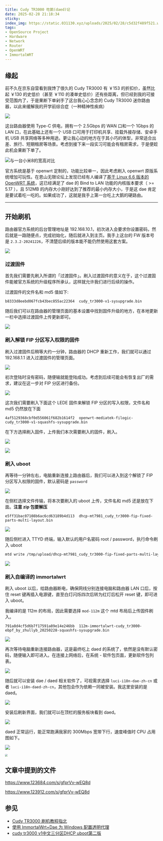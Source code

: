 ```yaml
---
title: Cudy TR3000 吃鹅(daed)记
date: 2025-02-28 21:18:34
sticky:
index_img: https://static.031130.xyz/uploads/2025/02/28/c5d32f489f521.webp
tags:
- OpenSource Project
- Hardware
- Network
- Router
- OpenWRT
- ImmortalWRT
---
```


## 缘起

前不久在京东自营看到我馋了很久的 Cudy TR3000 有 ￥153 的折扣价，虽然比起 ￥130 的史低价（甚至 ￥110 的凑单史低价）还有些距离，但已经到我的可接受范围内了，于是果断下单剁手了这台我心心念念的 Cudy TR3000 迷你路由器，以此来缓解我的<span class="heimu">开学前综合症</span>（一种精神性疾病）

![](https://static.031130.xyz/uploads/2025/02/23/8b0a4d5812179.webp)

这台路由器使用 Type-C 供电，拥有一个 2.5Gbps 的 WAN 口和一个 1Gbps 的 LAN 口，在此基础上还有一个 USB 口可用于打印机共享、挂载外接存储、安卓手机 USB 共享网络等多种用途。更让我心动的地方在于其小巧的体型，非常适合出差、旅行、短期租房等场景。考虑到接下来一段实习可能会有租房需求，于是便趁此机会果断下单了。

![与一台小米8的宽高对比](https://static.031130.xyz/uploads/2025/02/23/ef2b394e6fc0d.webp)

官方系统是基于 openwrt 定制的，功能比较单一，因此考虑刷入 openwrt 原版系统增加可玩性。在恩山无限论坛上发现已经有人编译了[基于 Linux 6.6 版本的 OpenWRT 系统](https://www.right.com.cn/forum/forum.php?mod=viewthread&tid=8418091)，这已经满足了 dae 的 Bind to LAN 功能的内核版本要求（ >= 5.17 ），且 512MB 的内存大小刚好达到了推荐的最小内存大小，于是这 dae 肯定是要试着吃一吃的。如果成功了，这就是我手上第一台吃上大鹅的硬路由。

***

## 开始刷机

路由器官方系统的后台管理地址是 192.168.10.1，初次进入会要求你设置密码，然后就是一路随便点，完成初始化，随后就进入到主页。我手上这台的 FW 版本号是 `2.3.2-20241226`，不清楚后续的版本能不能仍然使用这套方案。

![](https://static.031130.xyz/uploads/2025/02/28/1c066cb1dab3f.webp)

### 过渡固件

首先我们需要先刷入所谓的「过渡固件」。刷入过渡固件的意义在于，这个过渡固件能被官方系统的升级程序所承认，这样就允许我们进行后续的操作。

过渡固件的文件名和 md5 值如下: 

```
b8333d8eebd067fcb43bec855ac22364  cudy_tr3000-v1-sysupgrade.bin
```

随后我们可以在路由器的管理页面的基本设置中找到固件升级的地方，在本地更新一栏中选择过渡固件上传更新即可。

![](https://static.031130.xyz/uploads/2025/02/28/3582e569954a6.webp)

### 刷入解锁 FIP 分区写入权限的固件

刷入过渡固件后稍等大约一分钟，路由器的 DHCP 重新工作，我们就可以通过 192.168.1.1 进入过渡固件的管理页面。

![](https://static.031130.xyz/uploads/2025/02/28/6fe8107a87e87.webp)

初次登陆时没有密码，随便输就能登陆成功。考虑到后续可能会有恢复出厂的需求，建议在这一步对 FIP 分区进行备份。

![](https://static.031130.xyz/uploads/2025/02/28/79caf5f643689.webp)

这次我们需要刷入下面这个 LEDE 固件来解锁 FIP 分区的写入权限，文件名和 md5 仍然放在下面

```
4af5129368cbf0d556061f682b1614f2  openwrt-mediatek-filogic-cudy_tr3000-v1-squashfs-sysupgrade.bin
```

在下方选择刷入固件，上传我们本次需要刷入的固件，刷入。

![](https://static.031130.xyz/uploads/2025/02/28/79d300bb33d21.webp)

![](https://static.031130.xyz/uploads/2025/02/28/bc29dc9cad24a.webp)

### 刷入 uboot

再等待一分钟左右，电脑重新连接上路由器后，我们可以进入到这个解锁了 FIP 分区写入权限的固件，默认密码是 `password`

![](https://static.031130.xyz/uploads/2025/02/28/f98051faba608.webp)

在侧栏选择文件传输，将本次要刷入的 uboot 上传，文件名和 md5 还是放在下面。**注意 zip 包要解压**

```
e5ff31bac07108b6ac6cd63189b4d113  dhcp-mt7981_cudy_tr3000-fip-fixed-parts-multi-layout.bin
```

![](https://static.031130.xyz/uploads/2025/02/28/547c5d324f0a0.webp)

随后侧栏进入 TTYD 终端，输入默认的用户名密码 root / password，执行命令刷入 uboot

```bash
mtd write /tmp/upload/dhcp-mt7981_cudy_tr3000-fip-fixed-parts-multi-layout.bin FIP
```

![](https://static.031130.xyz/uploads/2025/02/28/46b4fc5be8c82.webp)

### 刷入自编译的 immortalwrt

刷入 uboot 以后，给路由器断电，确保网线分别连接电脑和路由器 LAN 口后，按住 reset 键再插入电源键，直至白灯闪烁四次后转为红灯后松开 reset 键，即可进入 uboot。

我编译的是 112m 的布局，因此需要选择 `mod-112m` 这个 mtd 布局后上传固件刷入。

```
791a8d4cf5d6b7f17591a89e14e246bb  112m-immortalwrt-cudy_tr3000-ebpf_by_zhullyb_20250228-squashfs-sysupgrade.bin
```

![](https://static.031130.xyz/uploads/2025/02/28/41c250db91756.webp)

再次等待电脑重新连接路由器，这是最终吃上 daed 的系统了，依然是没有默认密码，随便输入即可进入。在连接上网络后，在系统 - 软件包页面，更新软件包列表。

![](https://static.031130.xyz/uploads/2025/02/28/e56084ff09a5d.webp)

随后就可以安装 dae / daed 相关软件了，可视需求选择 `luci-i18n-dae-zh-cn` 或者 `luci-i18n-daed-zh-cn`，其他包会作为依赖一同被安装。我这里安装的是 daed。

![](https://static.031130.xyz/uploads/2025/02/28/dc4fa4a688cf5.webp)

安装后刷新界面，我们就可以在顶栏的服务板块看到 daed。

![](https://static.031130.xyz/uploads/2025/02/28/551f1f2eb9ab4.webp)

daed 正常运行，能正常跑满我家的 300Mbps 宽带下行，速度峰值时 CPU 占用图如下。

![](https://static.031130.xyz/uploads/2025/02/28/651bed7ad4aba.webp)

<img src="https://static.031130.xyz/uploads/2025/02/28/8cddfb60b0981.webp" style="zoom:50%;" />

## 文章中提到的文件

https://www.123684.com/s/gfprVv-wEQ8d

https://www.123912.com/s/gfprVv-wEQ8d

## 参见

- [Cudy TR3000 刷机教程指北](https://www.right.com.cn/forum/forum.php?mod=viewthread&tid=8410353)
- [使用 ImmortalWrt+Dae 为 Windows 配置透明代理](https://abxy.fun/post/immortalwrt-dae/)
- [cudy tr3000 v1中文三分区DHCP uboot第二版](https://www.right.com.cn/forum/forum.php?mod=viewthread&tid=8415351)
